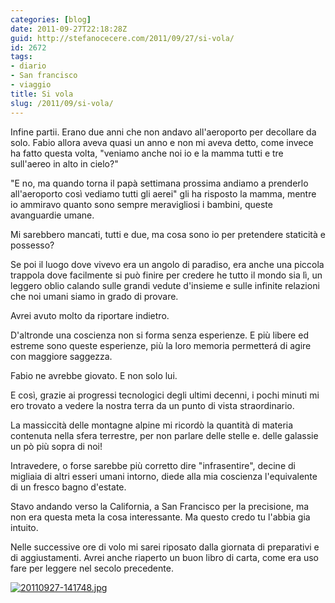 ```yaml
---
categories: [blog]
date: 2011-09-27T22:18:28Z
guid: http://stefanocecere.com/2011/09/27/si-vola/
id: 2672
tags:
- diario
- San francisco
- viaggio
title: Si vola
slug: /2011/09/si-vola/
---
```


Infine partii. Erano due anni che non andavo all'aeroporto per decollare da solo. Fabio allora aveva quasi un anno e non mi aveva detto, come invece ha fatto questa volta, "veniamo anche noi io e la mamma tutti e tre sull'aereo in alto in cielo?"
  
"E no, ma quando torna il papà settimana prossima andiamo a prenderlo all'aeroporto così vediamo tutti gli aerei" gli ha risposto la mamma, mentre io ammiravo quanto sono sempre meravigliosi i bambini, queste avanguardie umane.
  
Mi sarebbero mancati, tutti e due, ma cosa sono io per pretendere staticità e possesso?
  
Se poi il luogo dove vivevo era un angolo di paradiso, era anche una piccola trappola dove facilmente si può finire per credere he tutto il mondo sia lì, un leggero oblio calando sulle grandi vedute d'insieme e sulle infinite relazioni che noi umani siamo in grado di provare.
  
Avrei avuto molto da riportare indietro.
  
D'altronde una coscienza non si forma senza esperienze. E più libere ed estreme sono queste esperienze, più la loro memoria permetterá di agire con maggiore saggezza.
  
Fabio ne avrebbe giovato. E non solo lui.
  
E così, grazie ai progressi tecnologici degli ultimi decenni, i pochi minuti mi ero trovato a vedere la nostra terra da un punto di vista straordinario.
  
La massiccità delle montagne alpine mi ricordò la quantità di materia contenuta nella sfera terrestre, per non parlare delle stelle e. delle galassie un pò più sopra di noi!
  
Intravedere, o forse sarebbe più corretto dire "infrasentire", decine di migliaia di altri esseri umani intorno, diede alla mia coscienza l'equivalente di un fresco bagno d'estate.
  
Stavo andando verso la California, a San Francisco per la precisione, ma non era questa meta la cosa interessante. Ma questo credo tu l'abbia gia intuito.
  
Nelle successive ore di volo mi sarei riposato dalla giornata di preparativi e di aggiustamenti. Avrei anche riaperto un buon libro di carta, come era uso fare per leggere nel secolo precedente.

[<img src="http://stefanocecere.com/wp-content/uploads/sites/3/2011/09/20110927-141748.jpg" alt="20110927-141748.jpg" class="alignnone size-full" />](http://stefanocecere.com/wp-content/uploads/sites/3/2011/09/20110927-141748.jpg)